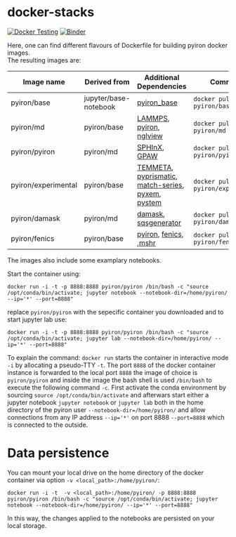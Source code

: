# docker-stacks
[![Docker Testing](https://github.com/pyiron/docker-stacks/workflows/Docker%20Push/badge.svg)](https://github.com/pyiron/docker-stacks/actions)
[![Binder](https://mybinder.org/badge_logo.svg)](https://mybinder.org/v2/gh/pyiron/docker-stacks/master) 

Here, one can find different flavours of Dockerfile for building pyiron docker images.   
The resulting images are:

| Image name | Derived from | Additional Dependencies | Command | Size |
|------------|--------------|-------------------------|---------|------|
| pyiron/base | jupyter/base-notebook | <a href="https://anaconda.org/conda-forge/pyiron">pyiron_base</a> | `docker pull pyiron/base` | 1.11GB |
| pyiron/md | pyiron/base | <a href="https://anaconda.org/conda-forge/lammps">LAMMPS</a>, <a href="https://anaconda.org/conda-forge/pyiron">pyiron</a>, <a href="https://anaconda.org/conda-forge/nglview">nglview</a> | `docker pull pyiron/md` | 2.83GB |
| pyiron/pyiron | pyiron/md | <a href="https://anaconda.org/conda-forge/sphinxdft">SPHInX</a>, <a href="https://anaconda.org/conda-forge/gpaw">GPAW</a> |  `docker pull pyiron/pyiron` | 3.8GB |
| pyiron/experimental | pyiron/base | <a href="https://anaconda.org/conda-forge/temmeta">TEMMETA</a>, <a href="https://anaconda.org/conda-forge/pyprismatic">pyprismatic</a>, <a href="https://anaconda.org/conda-forge/match-series">match-series</a>, <a href="https://anaconda.org/conda-forge/pyxem">pyxem</a>, <a href="https://anaconda.org/conda-forge/pystem">pystem</a> |  `docker pull pyiron/experimental` | 2.81GB |
| pyiron/damask | pyiron/md | <a href="https://anaconda.org/conda-forge/damask">damask</a>, <a href="https://anaconda.org/conda-forge/sqsgenerator">sqsgenerator</a> |  `docker pull pyiron/damask` | 4.17GB |
| pyiron/fenics | pyiron/base | <a href="https://anaconda.org/conda-forge/pyiron">pyiron</a>, <a href="https://anaconda.org/conda-forge/fenics">fenics</a>, ,<a href="https://anaconda.org/conda-forge/mshr">mshr</a>   | `docker pull pyiron/fenics` | 3.94GB |
The images also include some examplary notebooks.  

Start the container using: 
```
docker run -i -t -p 8888:8888 pyiron/pyiron /bin/bash -c "source /opt/conda/bin/activate; jupyter notebook --notebook-dir=/home/pyiron/ --ip='*' --port=8888"
```
replace `pyiron/pyiron` with the sepecific container you downloaded and to start jupyter lab use:
```
docker run -i -t -p 8888:8888 pyiron/pyiron /bin/bash -c "source /opt/conda/bin/activate; jupyter lab --notebook-dir=/home/pyiron/ --ip='*' --port=8888"
```
To explain the command: `docker run` starts the container in interactive mode `-i` by allocating a pseudo-TTY `-t`. The port `8888` of the docker container instance is forwarded to the local port `8888` the image of choice is `pyiron/pyiron` and inside the image the bash shell is used `/bin/bash` to execute the following command `-c`. First activate the conda environment by sourcing `source /opt/conda/bin/activate` and afterwars start either a jupyter notebook `jupyter notebook` or `jupyter lab` both in the home directory of the pyiron user `--notebook-dir=/home/pyiron/` and allow connections from any IP address `--ip='*'` on port 8888 `--port=8888` which is connected to the outside.   

# Data persistence 
You can mount your local drive on the home directory of the docker container via option `-v <local_path>:/home/pyiron/`:  
```
docker run -i -t  -v <local_path>:/home/pyiron/ -p 8888:8888 pyiron/pyiron /bin/bash -c "source /opt/conda/bin/activate; jupyter notebook --notebook-dir=/home/pyiron/ --ip='*' --port=8888"
```  
In this way, the changes applied to the notebooks are persisted on your local storage.
